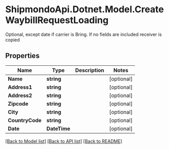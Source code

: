 # ShipmondoApi.Dotnet.Model.CreateWaybillRequestLoading
Optional, except date if carrier is Bring. If no fields are included receiver is copied

## Properties

Name | Type | Description | Notes
------------ | ------------- | ------------- | -------------
**Name** | **string** |  | [optional] 
**Address1** | **string** |  | [optional] 
**Address2** | **string** |  | [optional] 
**Zipcode** | **string** |  | [optional] 
**City** | **string** |  | [optional] 
**CountryCode** | **string** |  | [optional] 
**Date** | **DateTime** |  | [optional] 

[[Back to Model list]](../README.md#documentation-for-models) [[Back to API list]](../README.md#documentation-for-api-endpoints) [[Back to README]](../README.md)

